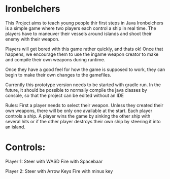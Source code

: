 # Ironbelchers

This Project aims to teach young people thir first steps in Java 
Ironbelchers is a simple game where two players each control a ship in real time.
The players have to maneuver their vessels around islands and shoot their enemy with
their weapon.

Players will get bored with this game rather quickly, and thats ok!
Once that happens, we encourage them to use the ingame weapon creator to make and 
compile their own weapons during runtime.

Once they have a good feel for how the game is supposed to work, they can begin to 
make their own changes to the gamefiles.

Currently this prototype version needs to be started with gradle run. In the future, it should be 
possible to normally compile the java classes by console, so that the project can be edited without
an IDE

Rules: First a player needs to select their weapon. Unless they created their own weapons, there
will be only one available at the start. Each player controls a ship. 
A player wins the game by sinking the other ship with several hits
or if the other player destroys their own ship by steering it into an island.

# Controls:
Player 1:
Steer with WASD
Fire with Spacebaar

Player 2:
Steer with Arrow Keys
Fire with minus key


